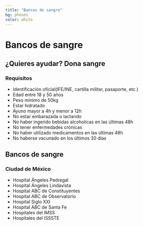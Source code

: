 ```yaml
---
title: "Bancos de sangre"
bg: phones
color: white
---
```


# <span>Bancos</span> de sangre
## ¿Quieres ayudar? Dona sangre
### Requisitos
* Identificación oficial(IFE/INE, cartilla militar, pasaporte, etc.)
* Edad entre 18 y 50 años
* Peso mínimo de 50kg
* Estar hidratado
* Ayuno mayor a 4h y menor a 12h
* No estar embarazada o lactando
* No haber ingerido bebidas alcoholicas en las últimas 48h
* No tener enfermedades crónicas
* No haber utilizado medicamentos en las últimas 48h
* No haberse vacunado en los últimos 30 días

## Bancos de sangre
### Ciudad de México
* Hospital Ángeles Pedregal
* Hospital Ángeles Lindavista
* Hospital ABC de Constituyentes
* Hospital ABC de Observatorio
* Hospital Siglo XXI
* Hospital ABC de Santa Fe
* Hospitales del IMSS
* Hospitales del ISSSTE
